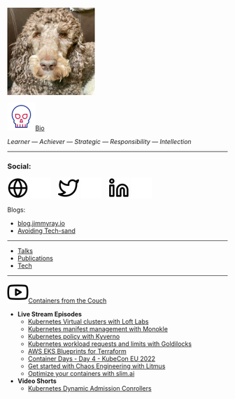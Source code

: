 <!--### Hi there 👋


**jimmyraywv/jimmyraywv** is a ✨ _special_ ✨ repository because its `README.md` (this file) appears on your GitHub profile.

Here are some ideas to get you started:

- 🔭 I’m currently working on ...
- 🌱 I’m currently learning ...
- 👯 I’m looking to collaborate on ...
- 🤔 I’m looking for help with ...
- 💬 Ask me about ...
- 📫 How to reach me: ...
- 😄 Pronouns: ...
- ⚡ Fun fact: ...
-->

<!--<table style="border: 0px solid navy;"><tr><td><img src="/img/monk-lion.jpg" width="200">
  </td><td>
  <ul>
  <li><a href="/BIO.md" target="_blank">Bio</a></li>
  <li><a href="https://jimmyray.io/" target="_blank">About Me (site)</a></li></li>
</ul></td></tr></table>-->

<img src="/img/monk-lion.jpg" width="200"><br/>

[![website](./img/die-svgrepo-com.svg)](/BIO.md)[Bio](/BIO.md)

_Learner — Achiever — Strategic — Responsibility — Intellection_

---
### Social:
[![website](./img/globe-light.svg)](https://jimmyray.io#gh-light-mode-only)
[![website](./img/globe-dark.svg)](https://jimmyray.io#gh-dark-mode-only)
&nbsp;&nbsp;
[![website](./img/twitter-light.svg)](https://twitter.com/jimmyraywv#gh-light-mode-only)
[![website](./img/twitter-dark.svg)](https://twitter.com/jimmyraywv#gh-dark-mode-only)
&nbsp;&nbsp;
[![website](./img/linkedin-light.svg)](https://linkedin.com/in/iamjimmyray#gh-light-mode-only)
[![website](./img/linkedin-dark.svg)](https://linkedin.com/in/iamjimmyray#gh-dark-mode-only)

Blogs:
- [blog.jimmyray.io](https://blog.jimmyray.io)
- [Avoiding Tech-sand](https://www.techsand.com/)
---
- [Talks](/TALKS.md)
- [Publications](/PUBS.md)
- [Tech](/TECH.md)
---
![CFTC](/img/youtube-light.svg)[Containers from the Couch](https://www.youtube.com/c/ContainersfromtheCouch/videos)
- **Live Stream Episodes**
  - [Kubernetes Virtual clusters with Loft Labs](https://www.youtube.com/watch?v=a8fIyUd9438)
  - [Kubernetes manifest management with Monokle](https://www.youtube.com/watch?v=lsMTOVJJ84o)
  - [Kubernetes policy with Kyverno](https://www.youtube.com/watch?v=dHhgfyH5KRs)
  - [Kubernetes workload requests and limits with Goldilocks](https://www.youtube.com/watch?v=DfmQWYiwFDk)
  - [AWS EKS Blueprints for Terraform](https://www.youtube.com/watch?v=TXa-y-Uwh2w)
  - [Container Days - Day 4 - KubeCon EU 2022](https://www.twitch.tv/videos/1482772742)
  - [Get started with Chaos Engineering with Litmus](https://www.youtube.com/watch?v=5CI8d-SKBfc)
  - [Optimize your containers with slim.ai](https://www.youtube.com/watch?v=DA4ArZYJ1-E)
- **Video Shorts**
  - [Kubernetes Dynamic Admission Conrollers](https://www.youtube.com/shorts/otEgN8nW1U8)




